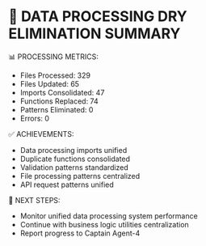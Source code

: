 
🎯 DATA PROCESSING DRY ELIMINATION SUMMARY
==========================================

📊 PROCESSING METRICS:
- Files Processed: 329
- Files Updated: 65
- Imports Consolidated: 47
- Functions Replaced: 74
- Patterns Eliminated: 0
- Errors: 0

✅ ACHIEVEMENTS:
- Data processing imports unified
- Duplicate functions consolidated
- Validation patterns standardized
- File processing patterns centralized
- API request patterns unified

🚀 NEXT STEPS:
- Monitor unified data processing system performance
- Continue with business logic utilities centralization
- Report progress to Captain Agent-4
        